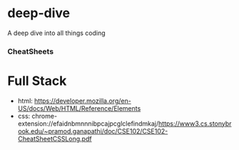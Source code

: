 # deep-dive
A deep dive into all things coding


### CheatSheets

# Full Stack
- html: https://developer.mozilla.org/en-US/docs/Web/HTML/Reference/Elements 
- css: chrome-extension://efaidnbmnnnibpcajpcglclefindmkaj/https://www3.cs.stonybrook.edu/~pramod.ganapathi/doc/CSE102/CSE102-CheatSheetCSSLong.pdf 